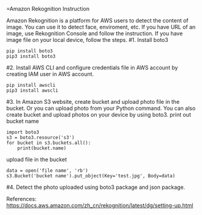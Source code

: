 =Amazon Rekognition Instruction

Amazon Rekognition is a platform for AWS users to detect the content of image. You can use it to detect face, enviroment, etc. If you have URL of an image, use Rekognition Console and follow the instruction. If you have image file on your local device, follow the steps. 
#1. Install boto3 
```
pip install boto3
pip3 install boto3
```
#2. Install AWS CLI and configure credentials file in AWS account by creating IAM user in AWS account.
```
pip install awscli
pip3 install awscli
```
#3. In Amazon S3 website, create bucket and upload photo file in the bucket. Or you can upload photo from your Python command.
You can also create bucket and upload photos on your device by using boto3.
print out bucket name
```
import boto3
s3 = boto3.resource('s3')
for bucket in s3.buckets.all():
    print(bucket.name)
```
upload file in the bucket
```
data = open('file name', 'rb')
s3.Bucket('bucket name').put_object(Key='test.jpg', Body=data)
```
#4. Detect the photo uploaded using boto3 package and json package.


References:
https://docs.aws.amazon.com/zh_cn/rekognition/latest/dg/setting-up.html
